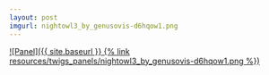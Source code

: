 ```yaml
---
layout: post
imgurl: nightowl3_by_genusovis-d6hqow1.png
---
```


[![Panel]({{ site.baseurl }} {% link resources/twigs_panels/nightowl3_by_genusovis-d6hqow1.png %})]({{page.previous.url}}#panel)